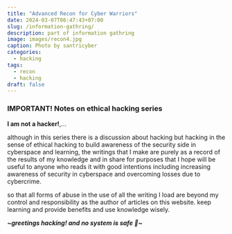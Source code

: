 ```yaml
---
title: "Advanced Recon for Cyber Warriors"
date: 2024-03-07T06:47:43+07:00
slug: /information-gathring/
description: part of information gathring
image: images/recon4.jpg
caption: Photo by santricyber
categories:
  - hacking
tags:
  - recon
  - hacking
draft: false
---
```


### **IMPORTANT! Notes on ethical hacking series**

**I am not a hacker!**,...

 although in this series there is a discussion about hacking but hacking in the sense of ethical hacking to build awareness of the security side in cyberspace and learning, the writings that I make are purely as a record of the results of my knowledge and in share for purposes that I hope will be useful to anyone who reads it with good intentions including increasing awareness of security in cyberspace and overcoming losses due to cybercrime.

so that all forms of abuse in the use of all the writing I load are beyond my control and responsibility as the author of articles on this website. keep learning and provide benefits and use knowledge wisely.

***~greetings hacking! and no system is safe 🙂~***